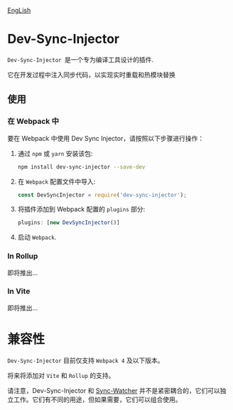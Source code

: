 [EngLish](./README.md)

# Dev-Sync-Injector

`Dev-Sync-Injector `是一个专为编译工具设计的插件.

它在开发过程中注入同步代码，以实现实时重载和热模块替换

## 使用

### 在 Webpack 中
要在 Webpack 中使用 Dev Sync Injector，请按照以下步骤进行操作：

1. 通过 `npm` 或 `yarn` 安装该包:
   ```bash
   npm install dev-sync-injector --save-dev

2. 在 `Webpack` 配置文件中导入:
   ```javascript
   const DevSyncInjector = require('dev-sync-injector');

3. 将插件添加到 Webpack 配置的 `plugins` 部分:
   ```javascript
   plugins: [new DevSyncInjector()]

4. 启动 `Webpack`.

### In Rollup
即将推出...
### In Vite
即将推出...

# 兼容性

`Dev-Sync-Injector` 目前仅支持 `Webpack 4` 及以下版本。

将来将添加对 `Vite` 和 `Rollup` 的支持。

请注意，Dev-Sync-Injector 和 [Sync-Watcher](https://www.npmjs.com/package/sync-watcher?activeTab=readme) 并不是紧密耦合的，它们可以独立工作。它们有不同的用途，但如果需要，它们可以组合使用。
